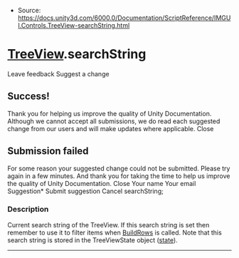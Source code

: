 * Source: https://docs.unity3d.com/6000.0/Documentation/ScriptReference/IMGUI.Controls.TreeView-searchString.html

#  [TreeView](https://docs.unity3d.com/6000.0/Documentation/ScriptReference/IMGUI.Controls.TreeView.html).searchString
Leave feedback
Suggest a change
## Success!
Thank you for helping us improve the quality of Unity Documentation. Although we cannot accept all submissions, we do read each suggested change from our users and will make updates where applicable.
Close
## Submission failed
For some reason your suggested change could not be submitted. Please <a>try again</a> in a few minutes. And thank you for taking the time to help us improve the quality of Unity Documentation.
Close
Your name Your email Suggestion* Submit suggestion
Cancel
searchString; 
### Description
Current search string of the TreeView.
If this search string is set then remember to use it to filter items when [BuildRows](https://docs.unity3d.com/6000.0/Documentation/ScriptReference/IMGUI.Controls.TreeView.BuildRows.html) is called. Note that this search string is stored in the TreeViewState object ([state](https://docs.unity3d.com/6000.0/Documentation/ScriptReference/IMGUI.Controls.TreeView-state.html)).
* * *
